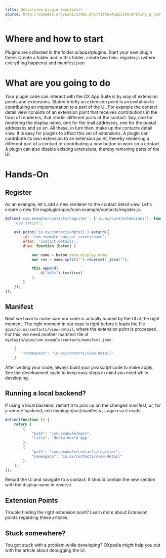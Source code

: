```yaml
---
title: Detailview plugin (contacts)
source: http://oxpedia.org/wiki/index.php?title=AppSuite:Writing_a_contacts_plugin
---
```


# Where and how to start

Plugins are collected in the folder ui/apps/plugins. Start your new plugin there: Create a folder and in this folder, create two files: register.js (where everything happens) and manifest.json

# What are you going to do

Your plugin code can interact with the OX App Suite is by way of extension points and extensions. 
Stated briefly an extension point is an invitation to contributing an implementation to a part of the UI. 
For example the contact detail view consists of an extension point that receives contributions in the form of renderers, that render different parts of the contact. 
Say, one for rendering the display name, one for the mail addresses, one for the postal addresses and so on. 
All these, in turn then, make up the contacts detail view. 
It is easy for plugins to affect this set of extensions. 
A plugin can contribute its own extension to an extension point, thereby rendering a different part of a contact or contributing a new button to work on a contact. 
A plugin can also disable existing extensions, thereby removing parts of the UI.

# Hands-On

## Register

As an example, let's add a new renderer to the contact detail view. Let's create a new file myplugin/apps/com.example/contacts/register.js:

```javascript
define('com.example/contacts/register', ['io.ox/core/extensions'], function (ext) {
    'use strict';

    ext.point('io.ox/contacts/detail').extend({
        id: 'com-example-contact-reversename',
        after: 'contact-details',
        draw: function (baton) {

            var name = baton.data.display_name;
            var rev = name.split("").reverse().join("");

            this.append(
                $("<h1>").text(rev)
            );
        }
    });
});
```

## Manifest

Next we have to make sure our code is actually loaded by the UI at the right moment. 
The right moment in our case is right before it loads the file `apps/io.ox/contacts/view-detail`, where the extension point is processed. 
For this, we need another manifest file at `myplugin/apps/com.example/contacts/manifest.json`:

```js
    {
        "namespace": "io.ox/contacts/view-detail"
    }
```

After writing your code, always build your javascript code to make apply. 
See the development cycle to keep easy steps in mind you need while developing.

## Running a local backend?

If using a local backend, restart it to pick up on the changed manifest, or, for a remote backend, edit myplugin/src/manifests.js again so it reads:

```javascript
define(function () {
    return [
        {
            "path": "com.example/main",
            "title": 'Hello World App'
        },
        {
            "path": "com.example/contacts/register",
            "namespace": "io.ox/contacts/view-detail"
        }
    ];
});
```

Reload the UI and navigate to a contact. It should contain the new section with the display name in reverse.

## Extension Points

Trouble finding the right extension point? Learn more about Extension points regarding these articles.

## Stuck somewhere?

You got stuck with a problem while developing? OXpedia might help you out with the article about debugging the UI.
